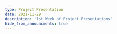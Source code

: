 ```yaml
---
type: Project Presentation
date: 2021-11-29
description: '1st Week of Project Presentations'
hide_from_announcments: true
---
```

